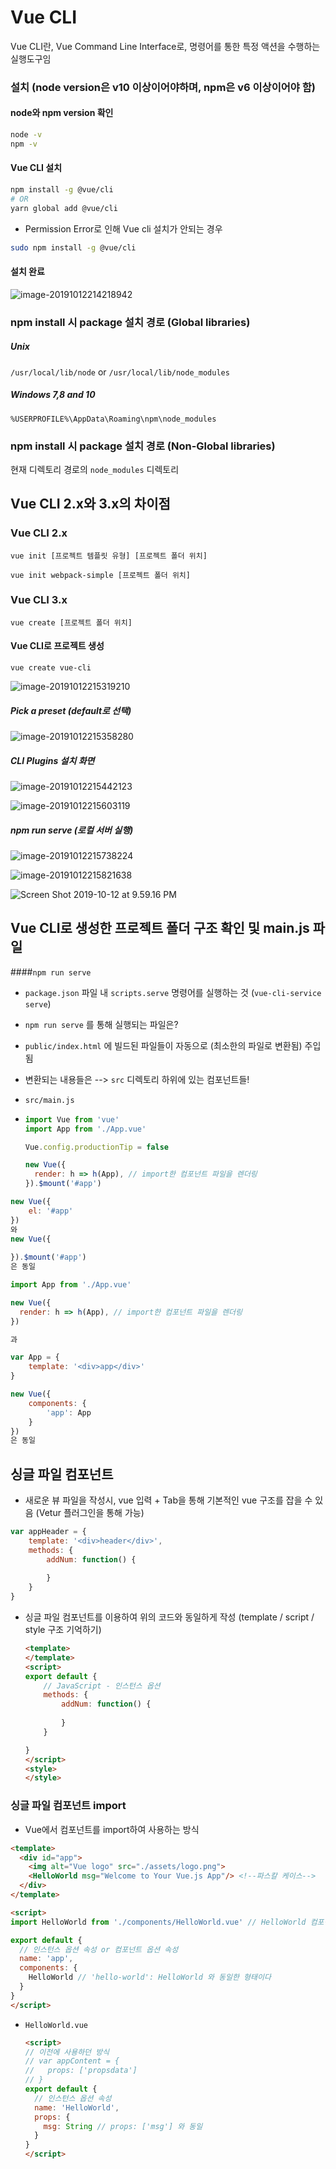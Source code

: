 # Vue CLI

 Vue CLI란, Vue Command Line Interface로, 명령어를 통한 특정 액션을 수행하는 실행도구임



### 설치 (node version은 v10 이상이어야하며, npm은 v6 이상이어야 함)

#### node와 npm version 확인

```bash
node -v
npm -v
```



#### Vue CLI 설치

```bash
npm install -g @vue/cli
# OR
yarn global add @vue/cli
```

- Permission Error로 인해 Vue cli 설치가 안되는 경우

```bash
sudo npm install -g @vue/cli
```



#### 설치 완료

![image-20191012214218942](../image/8_1_vuecli_install.png)



### npm install 시 package 설치 경로 (Global libraries)

##### Unix

`/usr/local/lib/node` or `/usr/local/lib/node_modules`

##### Windows 7,8 and 10

`%USERPROFILE%\AppData\Roaming\npm\node_modules`



### npm install 시 package 설치 경로 (Non-Global libraries)

현재 디렉토리 경로의 `node_modules` 디렉토리



## Vue CLI 2.x와 3.x의 차이점

### Vue CLI 2.x

`vue init [프로젝트 템플릿 유형] [프로젝트 폴더 위치]`

`vue init webpack-simple [프로젝트 폴더 위치]`

### Vue CLI 3.x

`vue create [프로젝트 폴더 위치]`



#### Vue CLI로 프로젝트 생성

```
vue create vue-cli
```

![image-20191012215319210](../image/8_2_createproject.png)



##### Pick a preset (default로 선택)

![image-20191012215358280](../image/8_3_pickapreset.png)



#####  CLI Plugins 설치 화면

![image-20191012215442123](../image/8_4_installCLIPlugin.png)

![image-20191012215603119](../image/8_5_doneInstallation.png)



##### npm run serve (로컬 서버 실행)

![image-20191012215738224](../image/8_6_npm_run_serve.png)

![image-20191012215821638](../image/8_7_npm_run_serve_done.png)

![Screen Shot 2019-10-12 at 9.59.16 PM](../image/8_8_npm_run_serve_browser.png)



## Vue CLI로 생성한 프로젝트 폴더 구조 확인 및 main.js 파일

####`npm run serve`

- `package.json` 파일 내 `scripts.serve` 명령어를 실행하는 것 (`vue-cli-service serve`)

-  `npm run serve` 를 통해 실행되는 파일은?

  - `public/index.html` 에 빌드된 파일들이 자동으로 (최소한의 파일로 변환됨) 주입됨

  - 변환되는 내용들은 --> `src` 디렉토리 하위에 있는 컴포넌트들!

  - `src/main.js`

  - ```javascript
    import Vue from 'vue'
    import App from './App.vue'
    
    Vue.config.productionTip = false
    
    new Vue({
      render: h => h(App), // import한 컴포넌트 파일을 렌더링
    }).$mount('#app')
    ```

```javascript
new Vue({
	el: '#app'
})
와
new Vue({
  
}).$mount('#app')
은 동일
```

```javascript
import App from './App.vue'

new Vue({
  render: h => h(App), // import한 컴포넌트 파일을 렌더링
})

과

var App = {
	template: '<div>app</div>'
}

new Vue({
	components: {
		'app': App
	}
})
은 동일
```



## 싱글 파일 컴포넌트

- 새로운 뷰 파일을 작성시, vue 입력 + Tab을 통해 기본적인 vue 구조를 잡을 수 있음 (Vetur 플러그인을 통해 가능)

```javascript
var appHeader = {
	template: '<div>header</div>',
	methods: {
		addNum: function() {
		
		}
	}
}
```

- 싱글 파일 컴포넌트를 이용하여 위의 코드와 동일하게 작성 (template / script / style 구조 기억하기)

  ```html
  <template>
  </template>
  <script>
  export default {
      // JavaScript - 인스턴스 옵션
      methods: {
          addNum: function() {
              
          }
      }
  
  }
  </script>
  <style>
  </style>
  ```



### 싱글 파일 컴포넌트 import

- Vue에서 컴포넌트를 import하여 사용하는 방식

```html
<template>
  <div id="app">
    <img alt="Vue logo" src="./assets/logo.png">
    <HelloWorld msg="Welcome to Your Vue.js App"/> <!--파스칼 케이스-->
  </div>
</template>

<script>
import HelloWorld from './components/HelloWorld.vue' // HelloWorld 컴포넌트를 불러옴

export default {
  // 인스턴스 옵션 속성 or 컴포넌트 옵션 속성
  name: 'app',
  components: {
    HelloWorld // 'hello-world': HelloWorld 와 동일한 형태이다
  }
}
</script>
```

- `HelloWorld.vue`

  ```html
  <script>
  // 이전에 사용하던 방식
  // var appContent = {
  //   props: ['propsdata']
  // }
  export default {
    // 인스턴스 옵션 속성
    name: 'HelloWorld',
    props: {
      msg: String // props: ['msg'] 와 동일
    }
  }
  </script>
  ```

